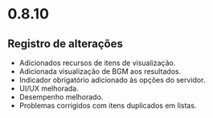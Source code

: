 # 0.8.10

## Registro de alterações

- Adicionados recursos de itens de visualização.
- Adicionada visualização de BGM aos resultados.
- Indicador obrigatório adicionado às opções do servidor.
- UI/UX melhorada.
- Desempenho melhorado.
- Problemas corrigidos com itens duplicados em listas.
